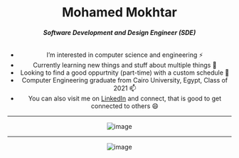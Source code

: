 <div align=center>
  

  <basic-info>
    <h1 id="name" >Mohamed Mokhtar</h1>
      <h5 id="title">Software Development and Design Engineer (SDE)</h5>
      <div class="container">
        <h6 id="subtitle"> </h6>
      </div>
  </basic-info>
  
- I’m interested in computer science and engineering ⚡
- Currently learning new things and stuff about multiple things 🌱
- Looking to find a good oppurtnity (part-time) with a custom schedule 🔭
- Computer Engineering graduate from Cairo University, Egypt, Class of 2021 📫
- You can also visit me on [LinkedIn](https://www.linkedin.com/in/rrrokhtar/) and connect, that is good to get connected to others 😄


</div>
<hr/>
<div align=center>

![image](https://user-images.githubusercontent.com/39674365/192858613-0dbed1ba-a4a8-4563-81d4-347d56267298.png)

  <hr/>
  
  ![image](https://user-images.githubusercontent.com/39674365/192858524-25ea037c-f959-4a87-9bc0-0802d5bd7fa9.png)
  
</div>
<!--
👋
Here are some ideas to get you started:
- Ask me about anything right there rrrokhtar@gmail.com 💬
- Want to know more about me visit this https://rrrokhtar.github.io/ 📫

- 🔭 I’m currently working on ...
- 🌱 I’m currently learning ...
- 👯 I’m looking to collaborate on ...
- 🤔 I’m looking for help with ...
- 💬 Ask me about ...
- 📫 How to reach me: ...
- 😄 Pronouns: ...
- ⚡ Fun fact: ...

![rrrokhtar's GitHub stats](https://github-readme-stats.vercel.app/api?username=rrrokhtar&show_icons=true) 
[![Top Langs](https://github-readme-stats.vercel.app/api/top-langs/?username=rrrokhtar&hide=html&jupyter%20notebook&langs_count=8&layout=compact)](https://github.com/anuraghazra/github-readme-stats)
  

-->
